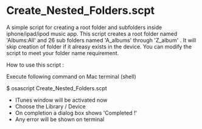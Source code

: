 # Create_Nested_Folders.scpt

A simple script for creating a root folder and subfolders inside iphone/ipad/ipod music app.
This script creates a root folder named 'Albums:All' and 26 sub folders named 'A_albums' through 'Z_album' .
It will skip creation of folder if it alreasy exists in the device. You can modify the script to meet your folder name requirement.


How to use this script :

Execute following command on Mac terminal (shell)

$ osascript Create_Nested_Folders.scpt 
- ITunes window will be activated now 
- Choose the Library / Device
- On completion a dialog box shows 'Completed !'
- Any error will be shown on terminal
